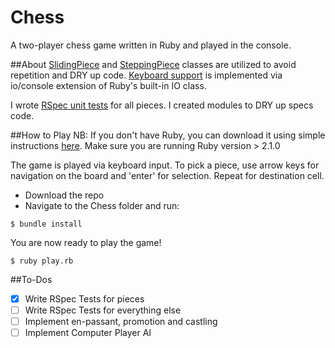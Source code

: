 # Chess
A two-player chess game written in Ruby and played in the console.

##About
[SlidingPiece][sliding-piece] and [SteppingPiece][stepping-piece] classes are utilized to avoid repetition and DRY up code. [Keyboard support][keypress] is implemented via io/console extension of Ruby's built-in IO class.

I wrote [RSpec unit tests][spec] for all pieces. I created modules to DRY up specs code.

[sliding-piece]: ./lib/sliding_piece.rb
[stepping-piece]: ./lib/stepping_piece.rb
[keypress]: ./lib/keypress.rb
[spec]: ./spec

##How to Play
NB: If you don't have Ruby, you can download it using simple instructions [here][ruby]. Make sure you are running Ruby version > 2.1.0

[ruby]: https://www.ruby-lang.org/en/downloads/

The game is played via keyboard input. To pick a piece, use arrow keys for navigation on the board and 'enter' for selection. Repeat for destination cell.

* Download the repo
* Navigate to the Chess folder and run:

```
$ bundle install
```

You are now ready to play the game!
```
$ ruby play.rb
```

##To-Dos
- [x] Write RSpec Tests for pieces
- [ ] Write RSpec Tests for everything else
- [ ] Implement en-passant, promotion and castling
- [ ] Implement Computer Player AI
